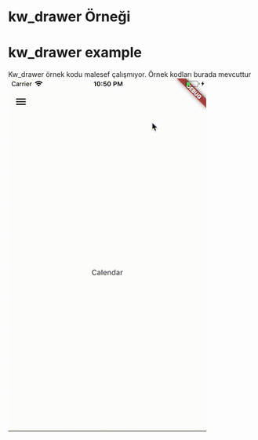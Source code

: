 # kw_drawer Örneği
# kw_drawer example

Kw_drawer örnek kodu malesef çalışmıyor. 
Örnek kodları burada mevcuttur
![](https://github.com/qqmikey/kf_drawer/raw/master/example/drawer_demo.gif)
